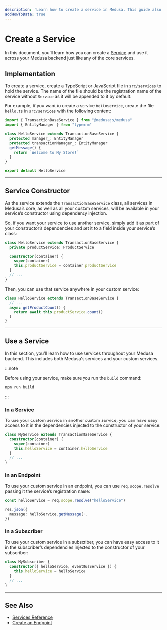 ```yaml
---
description: 'Learn how to create a service in Medusa. This guide also includes how to use services in other services, subscribers, and endpoints.'
addHowToData: true
---
```


# Create a Service

In this document, you’ll learn how you can create a [Service](./overview.md) and use it across your Medusa backend just like any of the core services.

## Implementation

To create a service, create a TypeScript or JavaScript file in `src/services` to hold the service. The name of the file should be the registration name of the service without `Service` as it will be appended to it by default.

For example, if you want to create a service `helloService`, create the file `hello.ts` in `src/services` with the following content:

```ts title=/src/services/hello.ts
import { TransactionBaseService } from "@medusajs/medusa"
import { EntityManager } from "typeorm"

class HelloService extends TransactionBaseService {
  protected manager_: EntityManager
  protected transactionManager_: EntityManager
  getMessage() {
    return `Welcome to My Store!`
  }
}

export default HelloService
```

---

## Service Constructor

As the service extends the `TransactionBaseService` class, all services in Medusa’s core, as well as all your custom services, will be available in your service’s constructor using dependency injection.

So, if you want your service to use another service, simply add it as part of your constructor’s dependencies and set it to a field inside your service’s class:

```ts
class HelloService extends TransactionBaseService {
  private productService: ProductService

  constructor(container) {
    super(container)
    this.productService = container.productService
  }
  // ...
}
```

Then, you can use that service anywhere in your custom service:

```ts
class HelloService extends TransactionBaseService {
  // ...
  async getProductCount() {
    return await this.productService.count()
  }
}
```

---

## Use a Service

In this section, you'll learn how to use services throughout your Medusa backend. This includes both Medusa's services and your custom services.

:::note

Before using your service, make sure you run the `build` command:

```bash npm2yarn
npm run build
```

:::

### In a Service

To use your custom service in another custom service, you can have easy access to it in the dependencies injected to the constructor of your service:

```ts
class MyService extends TransactionBaseService {
  constructor(container) {
    super(container)
    this.helloService = container.helloService
  }
  // ...
}
```

### In an Endpoint

To use your custom service in an endpoint, you can use `req.scope.resolve` passing it the service’s registration name:

```ts
const helloService = req.scope.resolve("helloService")

res.json({
  message: helloService.getMessage(),
})
```

### In a Subscriber

To use your custom service in a subscriber, you can have easy access to it in the subscriber’s dependencies injected to the constructor of your subscriber:

```ts
class MySubscriber {
  constructor({ helloService, eventBusService }) {
    this.helloService = helloService
  }
  // ...
}
```

---

## See Also

- [Services Reference](/references/services/classes/AuthService)
- [Create an Endpoint](../../../development/endpoints/create.md)
